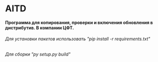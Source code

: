 # AITD
#### Программа для копирования, проверки и включения обновления в дистрибутив. В компании ЦФТ. 
###### Для установки пакетов использовать "pip install -r requirements.txt"
###### Для сборки "py setup.py build"
